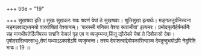 +++
title = "19"

+++
सुखश्रवा इति॥ सुखः सुखकरः श्रवः श्रवणं येषां ते सुखश्रवाः। श्रुतिसुखा इत्यर्थः। मङ्गलतूर्यनिस्वना मङ्गलवाद्यध्वनयो वारयोषितां वेश्यानाम्। 'वारस्त्त्री गणिका वेश्या रूपाजीवा' इत्यमरः। प्रमोदनृत्यैर्हर्षनर्तनैः सह मागधीपतेर्दिलीपस्य सद्मनि केवलं गृह एव न व्यजृम्भन्त,किंतु द्यौरोको येषां ते दिवौकसो देवाः। पृषोदरादित्वात्साधुः,तेषां पथ्याऽऽकाशेऽपि व्यजृम्भन्त। तस्य देवांशत्वाद्देवोपकारित्वाञ्च देवदुन्दुभयोऽपि नेदुरिति भावः॥ 19 ॥